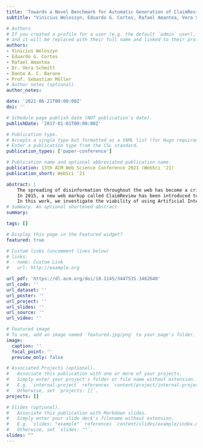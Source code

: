 ```yaml
---
title: 'Towards a Novel Benchmark for Automatic Generation of ClaimReview Markup'
subtitle: "Vinicius Woloszyn, Eduardo G. Cortes, Rafael Amantea, Vera Schmitt, Dante A. C. Barone, and Sebastian Möller. In Proceedings of the 13th ACM Web Science Conference 2021 (WebSci '21)."

# Authors
# If you created a profile for a user (e.g. the default `admin` user), write the username (folder name) here
# and it will be replaced with their full name and linked to their profile.
authors:
- Vinicius Woloszyn
- Eduardo G. Cortes
- Rafael Amantea
- Dr. Vera Schmitt
- Dante A. C. Barone
- Prof. Sebastian Möller
# Author notes (optional)
author_notes: 

date: '2021-06-21T00:00:00Z'
doi: ''

# Schedule page publish date (NOT publication's date).
publishDate: '2017-01-01T00:00:00Z'

# Publication type.
# Accepts a single type but formatted as a YAML list (for Hugo requirements).
# Enter a publication type from the CSL standard.
publication_types: ['paper-conference']

# Publication name and optional abbreviated publication name.
publication: 13th ACM Web Science Conference 2021 (WebSci '21)
publication_short: WebSci '21

abstract: |
    The spreading of disinformation throughout the web has become a critical problem for a democratic society. The dissemination of fake news has become a profitable business and a common practice among politicians and content producers. On the other hand, journalists and fact-checkers work unceasingly to debunk misinformation and prevent it from further spreading.
    In 2015, a new web markup called ClaimReview has been introduced to grant access to the fact-checking article’s meaning by search engines. It is an important initiative to fight fake news by promoting and highlighting fact-check articles among users. However, barely half of fact-checkers have adopted the ClaimReview markup so far, resulting in low findability of fact-check articles, especially in under represented countries and languages.
    In this work, we investigate the viability of using Artificial Intelligence for generating ClaimReview automatically. Besides promoting fact-check articles, the automatic generating of ClaimReview is an important step towards the creation of updated multilingual knowledge base for fighting disinformation. Our experiments show noticeable results, which in dicate a viable solution in a production environment. Furthermore, this work has created a benchmark that can be used in upcoming investigations in this domain.
# Summary. An optional shortened abstract.
summary: 

tags: []

# Display this page in the Featured widget?
featured: true

# Custom links (uncomment lines below)
# links:
# - name: Custom Link
#   url: http://example.org

url_pdf: 'https://dl.acm.org/doi/10.1145/3447535.3462640'
url_code: ''
url_dataset: ''
url_poster: ''
url_project: ''
url_slides: ''
url_source: ''
url_video: ''

# Featured image
# To use, add an image named `featured.jpg/png` to your page's folder.
image:
  caption: ''
  focal_point: ''
  preview_only: false

# Associated Projects (optional).
#   Associate this publication with one or more of your projects.
#   Simply enter your project's folder or file name without extension.
#   E.g. `internal-project` references `content/project/internal-project/index.md`.
#   Otherwise, set `projects: []`.
projects: []

# Slides (optional).
#   Associate this publication with Markdown slides.
#   Simply enter your slide deck's filename without extension.
#   E.g. `slides: "example"` references `content/slides/example/index.md`.
#   Otherwise, set `slides: ""`.
slides: ""
---
```




